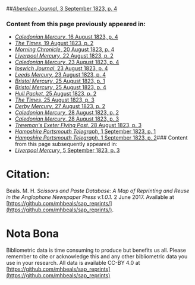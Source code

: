 ##[*Aberdeen Journal*, 3 September 1823, p. 4](https://mhbeals.github.io/sap_html/Aberdeen-Journal/Aberdeen-Journal-3-September-1823-p-4)

### Content from this page previously appeared in:
+ [*Caledonian Mercury*, 16 August 1823, p. 4](https://mhbeals.github.io/sap_html/Caledonian-Mercury/Caledonian-Mercury-16-August-1823-p-4)
+ [*The Times*, 19 August 1823, p. 2](https://mhbeals.github.io/sap_html/The-Times/The-Times-19-August-1823-p-2)
+ [*Morning Chronicle*, 20 August 1823, p. 4](https://mhbeals.github.io/sap_html/Morning-Chronicle/Morning-Chronicle-20-August-1823-p-4)
+ [*Liverpool Mercury*, 22 August 1823, p. 2](https://mhbeals.github.io/sap_html/Liverpool-Mercury/Liverpool-Mercury-22-August-1823-p-2)
+ [*Caledonian Mercury*, 23 August 1823, p. 4](https://mhbeals.github.io/sap_html/Caledonian-Mercury/Caledonian-Mercury-23-August-1823-p-4)
+ [*Ipswich Journal*, 23 August 1823, p. 4](https://mhbeals.github.io/sap_html/Ipswich-Journal/Ipswich-Journal-23-August-1823-p-4)
+ [*Leeds Mercury*, 23 August 1823, p. 4](https://mhbeals.github.io/sap_html/Leeds-Mercury/Leeds-Mercury-23-August-1823-p-4)
+ [*Bristol Mercury*, 25 August 1823, p. 1](https://mhbeals.github.io/sap_html/Bristol-Mercury/Bristol-Mercury-25-August-1823-p-1)
+ [*Bristol Mercury*, 25 August 1823, p. 4](https://mhbeals.github.io/sap_html/Bristol-Mercury/Bristol-Mercury-25-August-1823-p-4)
+ [*Hull Packet*, 25 August 1823, p. 2](https://mhbeals.github.io/sap_html/Hull-Packet/Hull-Packet-25-August-1823-p-2)
+ [*The Times*, 25 August 1823, p. 3](https://mhbeals.github.io/sap_html/The-Times/The-Times-25-August-1823-p-3)
+ [*Derby Mercury*, 27 August 1823, p. 2](https://mhbeals.github.io/sap_html/Derby-Mercury/Derby-Mercury-27-August-1823-p-2)
+ [*Caledonian Mercury*, 28 August 1823, p. 2](https://mhbeals.github.io/sap_html/Caledonian-Mercury/Caledonian-Mercury-28-August-1823-p-2)
+ [*Caledonian Mercury*, 28 August 1823, p. 3](https://mhbeals.github.io/sap_html/Caledonian-Mercury/Caledonian-Mercury-28-August-1823-p-3)
+ [*Trewman's Exeter Flying Post*, 28 August 1823, p. 3](https://mhbeals.github.io/sap_html/Trewman's-Exeter-Flying-Post/Trewman's-Exeter-Flying-Post-28-August-1823-p-3)
+ [*Hampshire Portsmouth Telegraph*, 1 September 1823, p. 1](https://mhbeals.github.io/sap_html/Hampshire-Portsmouth-Telegraph/Hampshire-Portsmouth-Telegraph-1-September-1823-p-1)
+ [*Hampshire Portsmouth Telegraph*, 1 September 1823, p. 2](https://mhbeals.github.io/sap_html/Hampshire-Portsmouth-Telegraph/Hampshire-Portsmouth-Telegraph-1-September-1823-p-2)### Content from this page subsequently appeared in:
+ [*Liverpool Mercury*, 5 September 1823, p. 3](https://mhbeals.github.io/sap_html/Liverpool-Mercury/Liverpool-Mercury-5-September-1823-p-3)
                    
# Citation: 

Beals. M. H. *Scissors and Paste Database: A Map of Reprinting and Reuse in the Anglophone Newspaper Press v.1.0.1.* 2 June 2017. Available at [https://github.com/mhbeals/sap_reprints/](https://github.com/mhbeals/sap_reprints/). 
                    
# Nota Bona

Bibliometric data is time consuming to produce but benefits us all. Please remember to cite or acknowledge this and any other bibliometric data you use in your research. All data is available CC-BY 4.0 at [https://github.com/mhbeals/sap_reprints](https://github.com/mhbeals/sap_reprints)